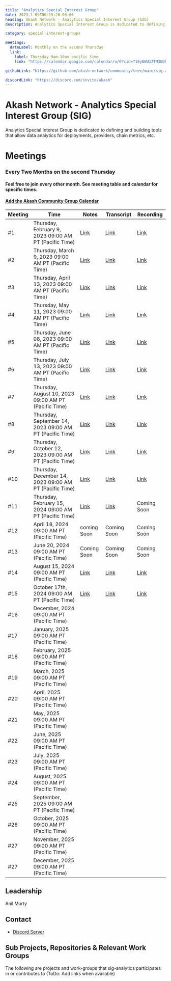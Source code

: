 ```yaml
---
title: "Analytics Special Interest Group"
date: 2023-1-09T00:19:20-08:00
heading: Akash Network - Analytics Special Interest Group (SIG)
description: Analytics Special Interest Group is dedicated to defining and building tools that allow data analytics for deployments, providers, chain metrics, etc.

category: special-interest-groups

meetings:
  dateLabel: Monthly on the second Thursday
  link:
    label: Thursday 9am-10am pacific time
    link: "https://calendar.google.com/calendar/u/0?cid=Y18yNWU1ZTM3NDhlNGM0YWI3YTU1ZjQxZmJjNWViZWJjYzBhMDNiNDBmYjAyODc4NWYxNDE1OWJmYWViZWExMmUyQGdyb3VwLmNhbGVuZGFyLmdvb2dsZS5jb20"

githubLink: "https://github.com/akash-network/community/tree/main/sig-analytics"

discordLink: "https://discord.com/invite/akash"
---
```


# Akash Network - Analytics Special Interest Group (SIG)

Analytics Special Interest Group is dedicated to defining and building tools that allow data analytics for deployments, providers, chain metrics, etc.

# Meetings

### Every Two Months on the second Thursday

#### Feel free to join every other month. See meeting table and calendar for specific times.

#### [Add the Akash Community Group Calendar](https://calendar.google.com/calendar/u/0?cid=Y18yNWU1ZTM3NDhlNGM0YWI3YTU1ZjQxZmJjNWViZWJjYzBhMDNiNDBmYjAyODc4NWYxNDE1OWJmYWViZWExMmUyQGdyb3VwLmNhbGVuZGFyLmdvb2dsZS5jb20)

| Meeting | Time                                                    | Notes                                                                                                 | Transcript                                                                                                       | Recording                                                                                                                    |
| ------- | ------------------------------------------------------- | ----------------------------------------------------------------------------------------------------- | ---------------------------------------------------------------------------------------------------------------- | ---------------------------------------------------------------------------------------------------------------------------- |
| #1      | Thursday, February 9, 2023 09:00 AM PT (Pacific Time)   | [Link](https://github.com/akash-network/community/blob/main/sig-analytics/meetings/001-2023-02-09.md) | [Link](https://github.com/akash-network/community/blob/main/sig-analytics/meetings/001-2023-02-09.md#transcript) | [Link](https://ftbwz3nd2i3gjhmsgiwot2x4mah6mkzvkuztdh3thyaughvd36aq.arweave.net/LMNs7aPSNmSdkjIs6er8YA_mKzVVMzGfcz4BQx6j34E) |
| #2      | Thursday, March 9, 2023 09:00 AM PT (Pacific Time)      | [Link](https://github.com/akash-network/community/blob/main/sig-analytics/meetings/002-2023-03-09.md) | [Link](https://github.com/akash-network/community/blob/main/sig-analytics/meetings/002-2023-03-09.md#transcript) | [Link](https://fue3g4xmnsr4uy45y2pulbvwyo7ptfahmrvi6lvuweemi57slz4a.arweave.net/LQmzcuxso8pjncafRYa2w775lAdkao8utLEIxHfyXng) |
| #3      | Thursday, April 13, 2023 09:00 AM PT (Pacific Time)     | [Link](https://github.com/akash-network/community/blob/main/sig-analytics/meetings/003-2023-04-13.md) | [Link](https://github.com/akash-network/community/blob/main/sig-analytics/meetings/003-2023-04-13.md#transcript) | [Link](https://3sitabyx4woqnmocrm4sygu647pklpgob6a4towscwlsqcymiata.arweave.net/3JEwBxflnQaxwos5LBqe596lvM4Pgcm60hWXKAsMQCY) |
| #4      | Thursday, May 11, 2023 09:00 AM PT (Pacific Time)       | [Link](https://github.com/akash-network/community/blob/main/sig-analytics/meetings/004-2023-05-11.md) | [Link](https://github.com/akash-network/community/blob/main/sig-analytics/meetings/004-2023-05-11.md#transcript) | [Link](https://lhtkqoy46e7yizt65au5if3whgrq2brswt5jtd3cffrukfetc7rq.arweave.net/WeaoOxzxP4Rmfugp1Bd2OaMNBjK0-pmPYiljRRSTF-M) |
| #5      | Thursday, June 08, 2023 09:00 AM PT (Pacific Time)      | [Link](https://github.com/akash-network/community/blob/main/sig-analytics/meetings/005-2023-06-08.md) | [Link](https://github.com/akash-network/community/blob/main/sig-analytics/meetings/005-2023-06-08.md#transcript) | [Link](https://vgq4z3pl2yzp66ubgyz4e6fm6yqh6shzdo22wkk6tucodjy2n6tq.arweave.net/qaHM7evWMv96gTYzwnis9iB_SPkbtaspXp0E4acab6c) |
| #6      | Thursday, July 13, 2023 09:00 AM PT (Pacific Time)      | [Link](https://github.com/akash-network/community/blob/main/sig-analytics/meetings/006-2023-07-12.md) | [Link](https://github.com/akash-network/community/blob/main/sig-analytics/meetings/006-2023-07-12.md#transcript) | [Link](https://gf7f7walagqjm3o6iojm7scckok44sulmjm7k77n2ank3bjsbzyq.arweave.net/MX5f2AsBoJZt3kOSz8hCU5XOSotiWfV_7dAarYUyDnE) |
| #7      | Thursday, August 10, 2023 09:00 AM PT (Pacific Time)    | [Link](https://github.com/akash-network/community/blob/main/sig-analytics/meetings/007-2023-08-11.md) | [Link](https://github.com/akash-network/community/blob/main/sig-analytics/meetings/007-2023-08-11.md#transcript) | [Link](https://kqbknw24m7hpcjg4hfd2dtg4ozhiqsi4zbjdtjycxw6omyhzvfka.arweave.net/VAKm21xnzvEk3DlHoczcdk6ISRzIUjmnAr285mD5qVQ) |
| #8      | Thursday, September 14, 2023 09:00 AM PT (Pacific Time) | [Link](https://github.com/akash-network/community/blob/main/sig-analytics/meetings/008-2023-09-14.md) | [Link](https://github.com/akash-network/community/blob/main/sig-analytics/meetings/008-2023-09-14.md#Transcript) | [Link](https://t5tmhypnhybd3jpbk3amizf6m2pl66msvvbhlqjyqnynouil4ksa.arweave.net/n2bD4e0-Aj2l4VbAxGS-Zp6_eZKtQnXBOINw11EL4qQ) |
| #9      | Thursday, October 12, 2023 09:00 AM PT (Pacific Time)   | [Link](https://github.com/akash-network/community/blob/main/sig-analytics/meetings/009-2023-10-12.md) | [Link](https://github.com/akash-network/community/blob/main/sig-analytics/meetings/009-2023-10-12.md#transcript) | [Link](https://v5ixigio4enkf7qhvlmzfptnlx6zkdite2skrznyil2d3xih6ana.arweave.net/r1F0GQ7hGqL-B6rZkr5tXf2VDRMmpKjluEL0Pd0H8Bo) |
| #10     | Thursday, December 14, 2023 09:00 AM PT (Pacific Time)  | [Link](https://github.com/akash-network/community/blob/main/sig-analytics/meetings/010-2023-12-14.md) | [Link](https://github.com/akash-network/community/blob/main/sig-analytics/meetings/010-2023-12-14.md#transcript) | [Link](https://ek6ahcmxfv2mnwpitrfidefkzfm6razh4zlv7cuowuue5tnrqy4q.arweave.net/IrwDiZctdMbZ6JxKgZCqyVnogyfmV1-KjrUoTs2xhjk) |
| #11     | Thursday, February 15, 2024 09:00 AM PT (Pacific Time)  | [Link](https://github.com/akash-network/community/blob/main/sig-analytics/meetings/011-2024-02-15.md) | [Link](https://github.com/akash-network/community/blob/main/sig-analytics/meetings/011-2024-02-15.md#transcript) | Coming Soon                                                                                                                  |
| #12     | April 18, 2024 09:00 AM PT (Pacific Time)               | coming Soon                                                                                           | Coming Soon                                                                                                      | Coming Soon                                                                                                                  |
| #13     | June 20, 2024 09:00 AM PT (Pacific Time)                | Coming Soon                                                                                           | Coming Soon                                                                                                      | Coming Soon                                                                                                                  |
| #14     | August 15, 2024 09:00 AM PT (Pacific Time)              | [Link](https://github.com/akash-network/community/blob/main/sig-analytics/meetings/014-2024-08-15.md) | [Link](https://github.com/akash-network/community/blob/main/sig-analytics/meetings/014-2024-08-15.md#transcript) | [Link](https://j3ac6jsjcqd3hmfii6dophi4gunxiuqqxdeslkehhz6fpnvvgkta.arweave.net/TsAvJkkUB7OwqEeG550cNRt0UhC4ySWohz58V7a1MqY) |
| #15     | October 17th, 2024 09:00 AM PT (Pacific Time)           | [Link](https://github.com/akash-network/community/blob/main/sig-analytics/meetings/015-2024-10-17.md) | [Link](https://github.com/akash-network/community/blob/main/sig-analytics/meetings/015-2024-10-17.md#transcript) | [Link](https://r42dbtac4ccmnthbcyiziw5brtbvhu3bprmx4kbzgimwxti5af3q.arweave.net/jzQwzALghMbM4RYRlFuhjMNT02F8WX4oOTIZa80dAXc) |
| #16     | December, 2024 09:00 AM PT (Pacific Time)               |                                                                                                       |                                                                                                                  |
| #17     | January, 2025 09:00 AM PT (Pacific Time)                |                                                                                                       |                                                                                                                  |
| #18     | February, 2025 09:00 AM PT (Pacific Time)               |                                                                                                       |                                                                                                                  |
| #19     | March, 2025 09:00 AM PT (Pacific Time)                  |                                                                                                       |                                                                                                                  |
| #20     | April, 2025 09:00 AM PT (Pacific Time)                  |                                                                                                       |                                                                                                                  |
| #21     | May, 2025 09:00 AM PT (Pacific Time)                    |                                                                                                       |                                                                                                                  |
| #22     | June, 2025 09:00 AM PT (Pacific Time)                   |                                                                                                       |                                                                                                                  |
| #23     | July, 2025 09:00 AM PT (Pacific Time)                   |                                                                                                       |                                                                                                                  |
| #24     | August, 2025 09:00 AM PT (Pacific Time)                 |                                                                                                       |                                                                                                                  |
| #25     | September, 2025 09:00 AM PT (Pacific Time)              |                                                                                                       |                                                                                                                  |
| #26     | October, 2025 09:00 AM PT (Pacific Time)                |                                                                                                       |                                                                                                                  |
| #27     | November, 2025 09:00 AM PT (Pacific Time)               |                                                                                                       |                                                                                                                  |
| #27     | December, 2025 09:00 AM PT (Pacific Time)               |                                                                                                       |                                                                                                                  |

## Leadership

Anil Murty

## Contact

- [Discord Server](https://discord.com/channels/747885925232672829/1111760414414475284)

## Sub Projects, Repositories & Relevant Work Groups

The following are projects and work-groups that sig-analytics participates in or contributes to (ToDo: Add links when available)
